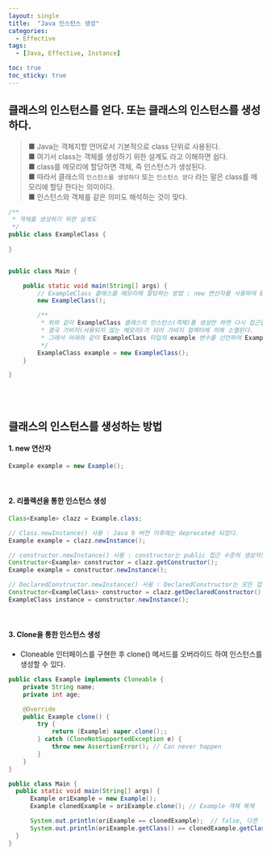 ```yaml
---
layout: single
title:  "Java 인스턴스 생성"
categories:
  - Effective
tags:
  - [Java, Effective, Instance]

toc: true
toc_sticky: true
---
```



## 클래스의 인스턴스를 얻다. 또는 클래스의 인스턴스를 생성하다.
>■ Java는 객체지향 언어로서 기본적으로 class 단위로 사용된다.    
>■ 여기서 class는 객체를 생성하기 위한 설계도 라고 이해하면 쉽다.  
>■ class를 메모리에 할당하면 객체, 즉 인스턴스가 생성된다.  
>■ 따라서 클래스의 `인스턴스를 생성하다` 또는 `인스턴스 얻다` 라는 말은 class를 메모리에 할당 한다는 의미이다.  
>■ 인스턴스와 객체를 같은 의미도 해석하는 것이 맞다.

```java
/**
 * 객체를 생성하기 위한 설계도 
 */
public class ExampleClass {
  
}


public class Main {

    public static void main(String[] args) {
        // ExampleClass 클래스를 메모리에 할당하는 방법 : new 연산자를 사용하여 ExampleClass의 기본 생성자를 호출한다.
        new ExampleClass();

        /**
         * 위와 같이 ExampleClass 클래스의 인스턴스(객체)를 생성만 하면 다시 접근할 수 없다.
         * 결국 가비지(사용되지 않는 메모리)가 되어 가비지 컬렉터에 의해 소멸된다. 
         * 그래서 아래와 같이 ExampleClass 타입의 example 변수를 선언하여 ExampleClass 클래스의 인스턴스(객체)를 참조하게 한다.
         */ 
        ExampleClass example = new ExampleClass();
    }

}

```

<br><br>

## 클래스의 인스턴스를 생성하는 방법
#### 1. new 연산자  
```java
Example example = new Example();
```

<br>

#### 2. 리플렉션을 통한 인스턴스 생성  
```java
Class<Example> clazz = Example.class;

// Class.newInstance() 사용 : Java 9 버전 이후에는 deprecated 되었다. 
Example example = clazz.newInstance();  

// constructor.newInstance() 사용 : constructor는 public 접근 수준의 생성자만 가져온다.
Constructor<Example> constructor = clazz.getConstructor();
Example example = constructor.newInstance();

// DeclaredConstructor.newInstance() 사용 : DeclaredConstructor는 모든 접근 수준의 생성자를 가져올 수 있다.
Constructor<ExampleClass> constructor = clazz.getDeclaredConstructor();
ExampleClass instance = constructor.newInstance();

```

<br>

#### 3. Clone을 통한 인스턴스 생성
- Cloneable 인터페이스를 구현한 후 clone() 메서드를 오버라이드 하여 인스턴스를 생성할 수 있다.

```java
public class Example implements Cloneable {
    private String name;
    private int age;

    @Override
    public Example clone() {
        try {
            return (Example) super.clone();;
        } catch (CloneNotSupportedException e) {
            throw new AssertionError(); // Can never happen
        }
    }
}

public class Main {
  public static void main(String[] args) {
      Example oriExample = new Example();
      Example clonedExample = oriExample.clone(); // Example 객체 복제

      System.out.println(oriExample == clonedExample);  // false, 다른 객체임
      System.out.println(oriExample.getClass() == clonedExample.getClass()); // true, 같은 클래스 타입임
  }
}
```
